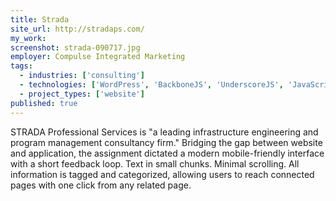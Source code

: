 ```yaml
---
title: Strada
site_url: http://stradaps.com/
my_work:
screenshot: strada-090717.jpg
employer: Compulse Integrated Marketing
tags:
  - industries: ['consulting']
  - technologies: ['WordPress', 'BackboneJS', 'UnderscoreJS', 'JavaScript']
  - project_types: ['website']
published: true
---
```


STRADA Professional Services is "a leading infrastructure engineering and
program management consultancy firm." Bridging the gap between website
and application, the assignment dictated a modern mobile-friendly interface with a short
feedback loop. Text in small chunks. Minimal scrolling. All information is
tagged and categorized, allowing users to reach connected pages with one click
from any related page.
